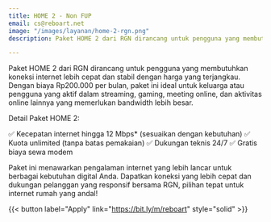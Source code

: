 ```yaml
---
title: HOME 2 - Non FUP
email: cs@reboart.net
image: "/images/layanan/home-2-rgn.png"
description: Paket HOME 2 dari RGN dirancang untuk pengguna yang membutuhkan koneksi internet lebih cepat dan stabil dengan harga yang terjangkau.

---
```


Paket HOME 2 dari RGN dirancang untuk pengguna yang membutuhkan koneksi internet lebih cepat dan stabil dengan harga yang terjangkau. Dengan biaya Rp200.000 per bulan, paket ini ideal untuk keluarga atau pengguna yang aktif dalam streaming, gaming, meeting online, dan aktivitas online lainnya yang memerlukan bandwidth lebih besar.

Detail Paket HOME 2:

✅ Kecepatan internet hingga 12 Mbps* (sesuaikan dengan kebutuhan)
✅ Kuota unlimited (tanpa batas pemakaian)
✅ Dukungan teknis 24/7
✅ Gratis biaya sewa modem

Paket ini menawarkan pengalaman internet yang lebih lancar untuk berbagai kebutuhan digital Anda. Dapatkan koneksi yang lebih cepat dan dukungan pelanggan yang responsif bersama RGN, pilihan tepat untuk internet rumah yang andal!

{{< button label="Apply" link="https://bit.ly/m/reboart" style="solid" >}}